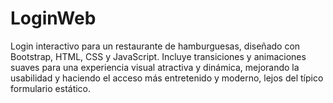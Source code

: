 # LoginWeb
Login interactivo para un restaurante de hamburguesas, diseñado con Bootstrap, HTML, CSS y JavaScript. Incluye transiciones y animaciones suaves para una experiencia visual atractiva y dinámica, mejorando la usabilidad y haciendo el acceso más entretenido y moderno, lejos del típico formulario estático.
